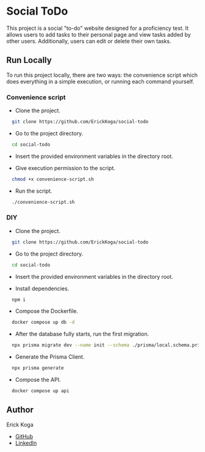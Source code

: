# Social ToDo

This project is a social "to-do" website designed for a proficiency test. It allows users to add tasks to their personal page and view tasks added by other users. Additionally, users can edit or delete their own tasks.

## Run Locally

To run this project locally, there are two ways: the convenience script which does everything in a simple execution, or running each command yourself.

### Convenience script

- Clone the project.

```bash
  git clone https://github.com/ErickKoga/social-todo
```

- Go to the project directory.

```bash
  cd social-todo
```

- Insert the provided environment variables in the directory root.

- Give execution permission to the script.

```bash
  chmod +x convenience-script.sh
```

- Run the script.

```bash
  ./convenience-script.sh
```

### DIY

- Clone the project.

```bash
  git clone https://github.com/ErickKoga/social-todo
```

- Go to the project directory.

```bash
  cd social-todo
```

- Insert the provided environment variables in the directory root.

- Install dependencies.

```bash
  npm i
```

- Compose the Dockerfile.

```bash
  docker compose up db -d
```

- After the database fully starts, run the first migration.

```bash
  npx prisma migrate dev --name init --schema ./prisma/local.schema.prisma 
```

- Generate the Prisma Client.

```bash
  npx prisma generate
```

- Compose the API.

```bash
  docker compose up api
```

## Author
Erick Koga
- [GitHub](https://github.com/erickkoga)
- [LinkedIn](https://linkedin.com/in/erick-koga)

